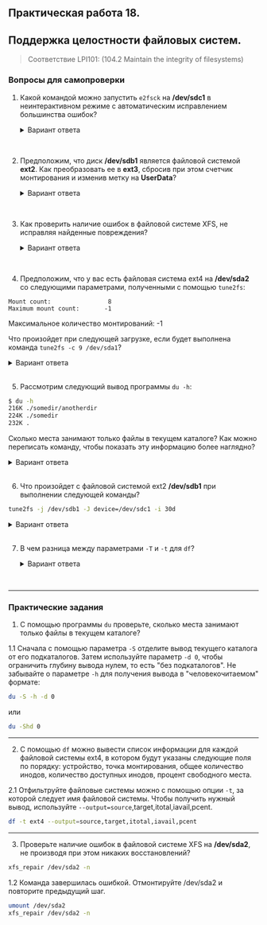 ## Практическая работа 18. 
## Поддержка целостности файловых систем.

> Соответствие LPI101: (104.2 Maintain the integrity of filesystems)

### Вопросы для самопроверки

1. Какой командой можно запустить `e2fsck` на **/dev/sdc1** в неинтерактивном режиме с автоматическим исправлением большинства ошибок?
    <details>
    <summary>Вариант ответа</summary>

    Параметром для автоматического исправления большинства ошибок является `-p`. Поэтому ответ следующий:
    ```sh
    e2fsck -p /dev/sdc1
    ```
    
    </details>
<br> 
   


2. Предположим, что диск **/dev/sdb1** является файловой системой **ext2**. Как преобразовать ее в **ext3**, сбросив при этом счетчик монтирования и изменив метку на **UserData**?
    <details>
    <summary>Вариант ответа</summary>

    Помните, что преобразование файловой системы **ext2** в **ext3** сводится к добавлению журнала, что можно сделать с помощью параметра `-j`. Чтобы сбросить счетчик монтирования, используйте параметр `-C 0`. Чтобы изменить метку используйте параметр `-L UserData`. Правильный ответ:
    
    ```sh
    tune2fs -j -C 0 -L UserData /dev/sdb1
    ```
    
    </details>
<br> 
   

3. Как проверить наличие ошибок в файловой системе XFS, не исправляя найденные повреждения?
    <details>
    <summary>Вариант ответа</summary>

    Используйте параметр `-n`, как в `xfs -n`, после которого указывается соответствующее устройство.
    
    </details>
<br> 
   



4. Предположим, что у вас есть файловая система ext4 на **/dev/sda2** со следующими параметрами, полученными с помощью `tune2fs`:

```console
Mount count:                8
Maximum mount count:       -1
```

Максимальное количество монтирований: -1

Что произойдет при следующей загрузке, если будет выполнена команда `tune2fs -c 9 /dev/sda1`?

<details>
<summary>Вариант ответа</summary>

Команда установит максимальное число монтирований для файловой системы равным 9. Поскольку в настоящее время число монтирований равно 8, при следующей загрузке системы будет произведена проверка файловой системы.
    
</details>
<br> 
   

5. Рассмотрим следующий вывод программы `du -h`:
```sh
$ du -h
216K ./somedir/anotherdir
224K ./somedir
232K .
```
Сколько места занимают только файлы в текущем каталоге? Как можно переписать команду, чтобы показать эту информацию более наглядно?

<details>
<summary>Вариант ответа</summary>

Из общего количества используемых 232К, 224К занято подкаталогом **somedir** и его подкаталогами.
Таким образом, исключая их, мы имеем 8К, занятых файлами в текущем каталоге. Более наглядно эту информацию можно показать с помощью параметра `-S`, который разделит каталоги при подсчете.
    
</details>
<br> 

6. Что произойдет с файловой системой ext2 **/dev/sdb1** при выполнении следующей команды?
   
```sh
tune2fs -j /dev/sdb1 -J device=/dev/sdc1 -i 30d
```
 <details>
    <summary>Вариант ответа</summary>

В файловую систему **/dev/sdb1** будет добавлен журнал, преобразующий ее в формат ext3. Журнал будет храниться на устройстве **/dev/sdc1**, а файловая система будет проверяться каждые 30 дней.
    
</details>
<br> 
   
7.  В чем разница между параметрами `-T` и `-t` для `df`?
    <details>
    <summary>Вариант ответа</summary>

    Параметр `-T` включает в вывод `df` тип каждой файловой системы. Параметр `-t` является фильтром и на выходе будут показаны только файловые системы заданного типа, исключая все остальные.
    
    </details>
<br> 
   


---
### Практические задания
1. С помощью программы `du` проверьте, сколько места занимают только файлы в текущем каталоге?

1.1 Сначала с помощью параметра `-S` отделите вывод текущего каталога от его подкаталогов. Затем используйте параметр `-d 0`, чтобы ограничить глубину вывода нулем, то есть "без подкаталогов".
Не забывайте о параметре `-h` для получения вывода в "человекочитаемом" формате:
```sh
du -S -h -d 0
```
или
```sh
du -Shd 0
```

---
2. С помощью `df` можно вывести список информации для каждой файловой системы ext4, в котором будут указаны следующие поля по порядку: устройство, точка монтирования, общее количество инодов, количество доступных инодов, процент свободного места.

2.1 Отфильтруйте файловые системы можно с помощью опции `-t`, за которой следует имя файловой системы. Чтобы получить нужный вывод, используйте `--output=source`,target,itotal,iavail,pcent. 

```sh
df -t ext4 --output=source,target,itotal,iavail,pcent
```

---
3. Проверьте наличие ошибок в файловой системе XFS на **/dev/sda2**, не производя при этом никаких восстановлений?

```sh
xfs_repair /dev/sda2 -n
```
1.2 Команда завершилась ошибкой. Отмонтируйте /dev/sda2  и повторите предыдущий шаг.

```sh
umount /dev/sda2
xfs_repair /dev/sda2 -n
```